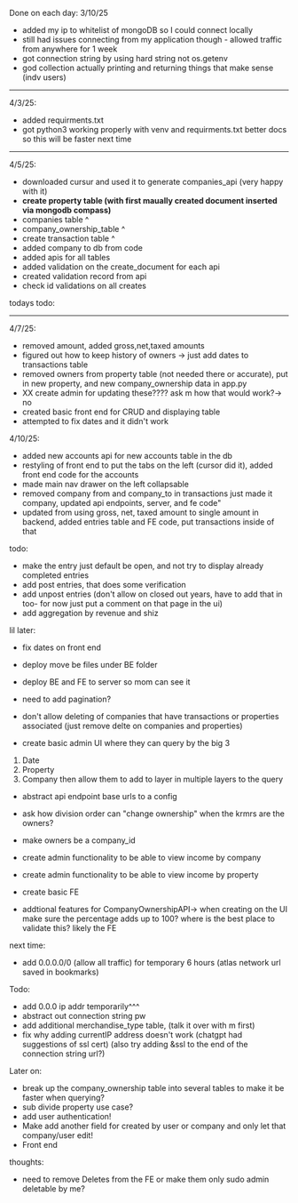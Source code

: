 Done on each day:
3/10/25

- added my ip to whitelist of mongoDB so I could connect locally
- still had issues connecting from my application though - allowed traffic from anywhere for 1 week
- got connection string by using hard string not os.getenv
- god collection actually printing and returning things that make sense (indv users)

---

4/3/25:

- added requirments.txt
- got python3 working properly with venv and requirments.txt better docs so this will be faster next time

---

4/5/25:

- downloaded cursur and used it to generate companies_api (very happy with it)
- **create property table (with first maually created document inserted via mongodb compass)**
- companies table ^
- company_ownership_table ^
- create transaction table ^
- added company to db from code
- added apis for all tables
- added validation on the create_document for each api
- created validation record from api
- check id validations on all creates

todays todo:

---

4/7/25:

- removed amount, added gross,net,taxed amounts
- figured out how to keep history of owners -> just add dates to transactions table
- removed owners from property table (not needed there or accurate), put in new property, and new company_ownership data in app.py
- XX create admin for updating these???? ask m how that would work?-> no
- created basic front end for CRUD and displaying table
- attempted to fix dates and it didn't work

4/10/25:

- added new accounts api for new accounts table in the db
- restyling of front end to put the tabs on the left (cursor did it), added front end code for the accounts
- made main nav drawer on the left collapsable
- removed company from and company_to in transactions just made it company, updated api endpoints, server, and fe code"
- updated from using gross, net, taxed amount to single amount in backend, added entries table and FE code, put transactions inside of that

todo:

- make the entry just default be open, and not try to display already completed entries
- add post entries, that does some verification
- add unpost entries (don't allow on closed out years, have to add that in too- for now just put a comment on that page in the ui)
- add aggregation by revenue and shiz

lil later:

- fix dates on front end
- deploy move be files under BE folder
- deploy BE and FE to server so mom can see it
- need to add pagination?
- don't allow deleting of companies that have transactions or properties associated (just remove delte on companies and properties)

- create basic admin UI where they can query by the big 3

1. Date
2. Property
3. Company
   then allow them to add to layer in multiple layers to the query

- abstract api endpoint base urls to a config

- ask how division order can "change ownership" when the krmrs are the owners?
- make owners be a company_id
- create admin functionality to be able to view income by company
- create admin functionality to be able to view income by property

- create basic FE
- addtional features for CompanyOwnershipAPI-> when creating on the UI make sure the percentage adds up to 100?
  where is the best place to validate this? likely the FE

next time:

- add 0.0.0.0/0 (allow all traffic) for temporary 6 hours (atlas network url saved in bookmarks)

Todo:

- add 0.0.0 ip addr temporarily^^^
- abstract out connection string pw
- add additional merchandise_type table, (talk it over with m first)
- fix why adding currentIP address doesn't work (chatgpt had suggestions of ssl cert) (also try adding &ssl to the end of the connection string url?)

Later on:

- break up the company_ownership table into several tables to make it be faster when querying?
- sub divide property use case?
- add user authentication!
- Make add another field for created by user or company and only let that company/user edit!
- Front end

thoughts:

- need to remove Deletes from the FE or make them only sudo admin deletable by me?
